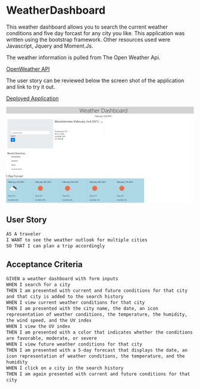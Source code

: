 # WeatherDashboard

This weather dashboard allows you to search the current weather conditions and five day forcast for any city you like.
This application was written using the bootstrap framework. Other resources used were Javascript, Jquery and Moment.Js.

The weather information is pulled from The Open Weather Api.

[OpenWeather API](https://openweathermap.org/api)

The user story can be reviewed below the screen shot of the application and link to try it out.

[Deployed Application](https://chorvick.github.io/WeatherDashboard/index.html)

![weatherdashboard image](https://raw.githubusercontent.com/chorvick/WeatherDashboard/main/assets/screenshot/s1.png)

## User Story

```
AS A traveler
I WANT to see the weather outlook for multiple cities
SO THAT I can plan a trip accordingly
```

## Acceptance Criteria

```
GIVEN a weather dashboard with form inputs
WHEN I search for a city
THEN I am presented with current and future conditions for that city and that city is added to the search history
WHEN I view current weather conditions for that city
THEN I am presented with the city name, the date, an icon representation of weather conditions, the temperature, the humidity, the wind speed, and the UV index
WHEN I view the UV index
THEN I am presented with a color that indicates whether the conditions are favorable, moderate, or severe
WHEN I view future weather conditions for that city
THEN I am presented with a 5-day forecast that displays the date, an icon representation of weather conditions, the temperature, and the humidity
WHEN I click on a city in the search history
THEN I am again presented with current and future conditions for that city
```
